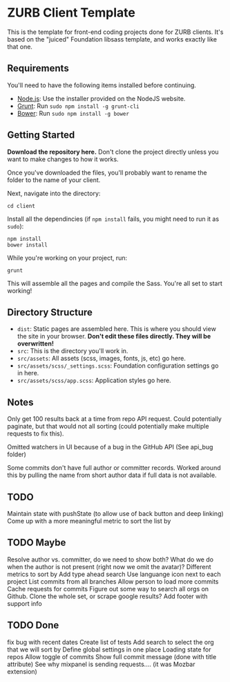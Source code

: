 # ZURB Client Template

This is the template for front-end coding projects done for ZURB clients. It's based on the "juiced" Foundation libsass template, and works exactly like that one.

## Requirements

You'll need to have the following items installed before continuing.

  * [Node.js](http://nodejs.org): Use the installer provided on the NodeJS website.
  * [Grunt](http://gruntjs.com/): Run `sudo npm install -g grunt-cli`
  * [Bower](http://bower.io): Run `sudo npm install -g bower`

## Getting Started

**Download the repository here.** Don't clone the project directly unless you want to make changes to how it works.

Once you've downloaded the files, you'll probably want to rename the folder to the name of your client.

Next, navigate into the directory:
```
cd client
```

Install all the dependincies (if `npm install` fails, you might need to run it as `sudo`):
```
npm install
bower install
```

While you're working on your project, run:
```
grunt
```

This will assemble all the pages and compile the Sass. You're all set to start working!

## Directory Structure

* `dist`: Static pages are assembled here. This is where you should view the site in your browser. **Don't edit these files directly. They will be overwritten!**
* `src`: This is the directory you'll work in. 
* `src/assets`: All assets (scss, images, fonts, js, etc) go here.
* `src/assets/scss/_settings.scss`: Foundation configuration settings go in here.
* `src/assets/scss/app.scss`: Application styles go here.


## Notes
Only get 100 results back at a time from repo API request. Could potentially paginate, but that would not all sorting (could potentially make multiple requests to fix this).

Omitted watchers in UI because of a bug in the GitHub API (See api_bug folder)

Some commits don't have full author or committer records. Worked around this by pulling the name from short author data if full data is not available.

## TODO
Maintain state with pushState (to allow use of back button and deep linking)
Come up with a more meaningful metric to sort the list by


## TODO Maybe
Resolve author vs. committer, do we need to show both? What do we do when the author is not present (right now we omit the avatar)? 
Different metrics to sort by
Add type ahead search
Use languange icon next to each project
List commits from all branches
Allow person to load more commits
Cache requests for commits
Figure out some way to search all orgs on Github. Clone the whole set, or scrape google results?
Add footer with support info

## TODO Done
fix bug with recent dates
Create list of tests
Add search to select the org that we will sort by
Define global settings in one place
Loading state for repos
Allow toggle of commits
Show full commit message (done with title attribute)
See why mixpanel is sending requests.... (it was Mozbar extension)